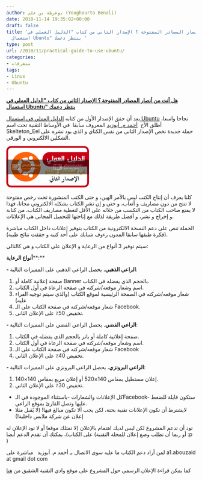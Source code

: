 ```yaml
---
author: يوغرطة بن علي (Youghourta Benali)
date: 2010-11-14 19:35:02+00:00
draft: false
title: 'هل أنت من أنصار المصادر المفتوحة ؟ الإصدار الثاني من كتاب "الدليل العملي في
  استعمال Ubuntu" ينتظر دعمك '
type: post
url: /2010/11/practical-guide-to-use-ubuntu/
categories:
- متفرقات
tags:
- Linux
- Ubuntu
---
```


**[هل أنت من أنصار المصادر المفتوحة ؟ الإصدار الثاني من كتاب "الدليل العملي في استعمال Ubuntu" ينتظر دعمك](https://www.it-scoop.com/2010/11/practical-guide-to-use-ubuntu)**




بعد أن حقق الإصدار الأول من كتابه [الدليل العملي في استعمال Ubuntu](http://www.scribd.com/doc/21870809/practical-guide-to-use-ubuntu-linux-%D8%A7%D9%84%D8%AF%D9%84%D9%8A%D9%84-%D8%A7%D9%84%D8%B9%D9%85%D9%84%D9%89-%D9%81%D9%89-%D8%A7%D8%B3%D8%AA%D8%AE%D8%AF%D8%A7%D9%85-%D9%8A%D8%A8%D9%86%D8%AA%D9%88) نجاحا واسعا، أطلق الأخ  [أحمد م. أبوزيد](http://twitter.com/AhmedAbouZaid) المعروف سابقا  في الأوساط التقنية تحت اسم Skelteton_Eel حملة جديدة تخص الإصدار الثاني من نفس الكتاي و الذي يود نشره على الشكلين الالكتروني و الورقي.




[![](bagde_20.png)
](https://www.it-scoop.com/2010/11/practical-guide-to-use-ubuntu/)


كلنا يعرف أن إنتاج الكتب ليس بالأمر الهين، و حتى الكتب المنشورة تحت رخص مفتوحة لا تنتج من دون مصاريف و أتعاب، و حتى و إن نشر الكتاب بشكله الالكتروني مجانا، فهذا لا يمنع صاحب الكتاب من التكسب من خلاله على الأقل لتغطية مصاريف الكتاب، من كتابة و إخراج و نشر، و أفضل طريقة لذلك مع إتاحتها للتحميل المجاني هي الإعلانات.

الحملة تنص على دعم النسخة الالكترونية من الكتاب بتوفير إعلانات داخل الكتاب مباشرة (فكرة طبقها سابقا المدون رءوف شبايك على أحد كتبه و حققت نتائج طيبة).

سيتم توفير 3 أنواع من الرعاية و الإعلان على الكتاب و هي كالتالي:

**أنواع الرعاية****:**

**- الراعي الذهبي.**
يحصل الراعي الذهبي على المميزات التالية:
1. صفحة إعلانية كاملة أو Banner بالحجم الذي يفضله في الكتاب.
2. اسم وشعار موقعه/شركته في صفحة الرعاة في أول الكتاب.
3. شعار موقعه/شركته في الصفحة الرئيسية لموقع الكتاب (والذي سيتم توجيه القراء عليه)
4. شعار موقعه/شركته في صفحة الكتاب على الـ Facebook.
5. تخفيض 50٪ على الإعلان الثاني.

**- الراعي الفضي.**
يحصل الراعي الفضي على المميزات التالية:
1. صفحة إعلانية كاملة أو بانر بالحجم الذي يفضله في الكتاب.
2. اسم وشعار موقعه/شركته في صفحة الرعاة في أول الكتاب.
3. شعار موقعه/شركته في صفحة الكتاب على الـ Facebook
4. تخفيض 40٪ على الإعلان الثاني.

**- الراعي البرونزي.**
يحصل الراعي البرونزي على المميزات التالية:
1. إعلان مستطيل بمقاس 140×520 أو إعلان مربع بمقاس 140×140.
2. تخفيض 30٪ على الإعلان الثاني.

* كل الإعلانات والشعارات -باستثناء الموجودة في الـFacebook- ستكون قابلة للضغط عليها وتصل القارئ بموقع الراعي.
* لايشترط أن تكون الإعلانات تقنية بحتة، لكن يجب ألا تكون مبالغ فيها! (لا يُقبل مثلا إعلان عن شركة ملابس داخلية!)



تود أن تدعم المشروع لكن ليس لديك اهتمام بالإعلان (لا تمتلك موقعا أو لا تود الإعلان له على الكتاب)، يمكنك أن تقدم الدعم أيضا (أو ربما أن تطلب وضع إعلان للمجلة التقنية :p )

لمن أراد دعم الكتاب ما عليه سوى الاتصال بـ أحمد م. أبوزيد   مباشرة على a1.abouzaid at gmail dot com

كما يمكن قراءة الإعلان الرسمي حول المشروع على موقع وادي التقنية الشقيق من [هنا](http://www.itwadi.com/node/1487)

